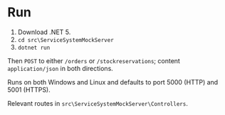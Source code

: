 # Run
1. Download .NET 5.
2. `cd src\ServiceSystemMockServer`
3. `dotnet run`

Then `POST` to either `/orders` or `/stockreservations`; content `application/json` in both directions.

Runs on both Windows and Linux and defaults to port 5000 (HTTP) and 5001 (HTTPS).

Relevant routes in `src\ServiceSystemMockServer\Controllers`.